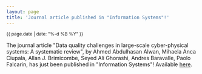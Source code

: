 ```yaml
---
layout: page
title: 'Journal article published in "Information Systems"!'
---
```


<small>{{ page.date | date: "%-d %B %Y" }}</small>

The journal article "Data quality challenges in large-scale cyber-physical systems: A systematic review", by Ahmed Abdulhasan Alwan, Mihaela Anca Ciupala, Allan J. Brimicombe, Seyed Ali Ghorashi, Andres Baravalle, Paolo Falcarin, has just been published in "Information Systems"! Available [here](https://doi.org/10.1016/j.is.2021.101951).

